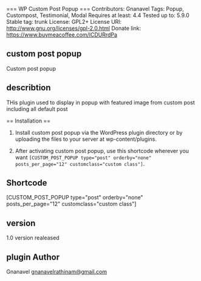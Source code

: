 === WP Custom Post Popup ===
Contributors: Gnanavel
Tags: Popup, Custompost, Testimonial, Modal
Requires at least: 4.4
Tested up to: 5.9.0
Stable tag: trunk
License: GPL2+
License URI: http://www.gnu.org/licenses/gpl-2.0.html
Donate link: https://www.buymeacoffee.com/ICDURrdPa


## custom post popup ##

Custom post popup

## describtion ##

THis plugin used to display in popup with featured image from custom post including all default post



== Installation ==

1. Install custom post popup via the WordPress plugin directory or by uploading the files to your server at wp-content/plugins.

2. After activating custom post popup, use this shortcode wherever you want `[CUSTOM_POST_POPUP type="post" orderby="none" posts_per_page="12" customclass="custom class"]`.


## Shortcode ##
[CUSTOM_POST_POPUP type="post" orderby="none" posts_per_page="12" customclass="custom class"]


## version ##

1.0 version realeased


## plugin Author ##
Gnanavel
gnanavelrathinam@gmail.com
